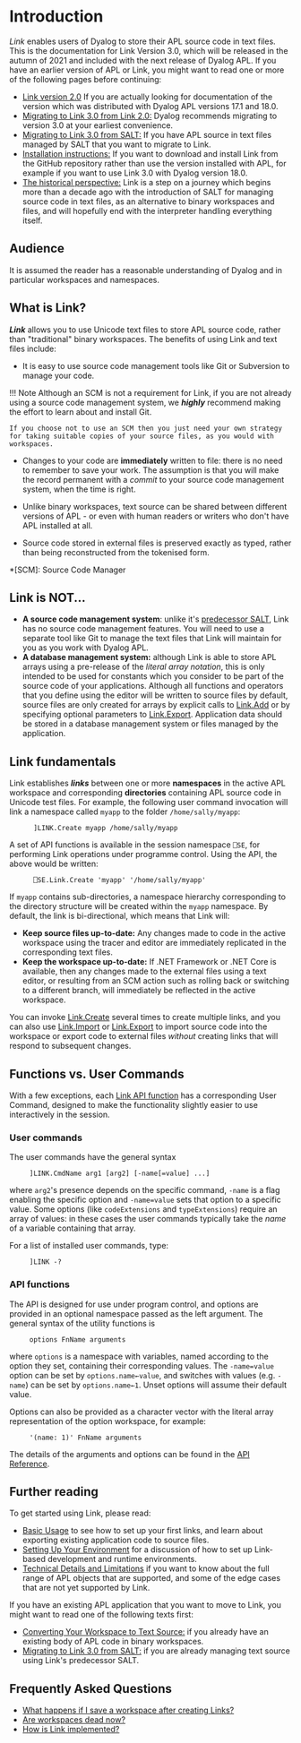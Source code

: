 # Introduction
*Link* enables users of Dyalog to store their APL source code in text files. This is the documentation for Link Version 3.0, which will be released in the autumn of 2021 and included with the next release of Dyalog APL. If you have an earlier version of APL or Link, you might want to read one or more of the following pages before continuing: 

* [Link version 2.0](https://github.com/Dyalog/link/blob/master/help/Home.md) If you are actually looking for documentation of the version which was distributed with Dyalog APL versions 17.1 and 18.0.
* [Migrating to Link 3.0 from Link 2.0:](Upgradeto30.md) Dyalog recommends migrating to version 3.0 at your earliest convenience.
* [Migrating to Link 3.0 from SALT:](Usage/SALTtoLink.md) If you have APL source in text files managed by SALT that you want to migrate to Link.
* [Installation instructions:](Usage/Installation.md) If you want to download and install Link from the GitHub repository rather than use the version installed with APL, for example if you want to use Link 3.0 with Dyalog version 18.0.
* [The historical perspective:](Discussion/History.md) Link is a step on a journey which begins more than a decade ago with the introduction of SALT for managing source code in text files, as an alternative to binary workspaces and files, and will hopefully end with the interpreter handling everything itself.

## Audience
It is assumed the reader has a reasonable understanding of Dyalog and in particular workspaces and namespaces.

## What is Link?

***Link*** allows you to use Unicode text files to store APL source code, rather than "traditional" binary workspaces. The benefits of using Link and text files include:

* It is easy to use source code management tools like Git or Subversion to manage your code.

!!! Note
	Although an SCM is not a requirement for Link, if you are not already using a source code management system, we ***highly*** recommend making the effort to learn about and install Git.
	
	If you choose not to use an SCM then you just need your own strategy for taking suitable copies of your source files, as you would with workspaces.

* Changes to your code are **immediately** written to file: there is no need to remember to save your work. The assumption is that you will make the record permanent with a *commit* to your source code management system, when the time is right.
  
* Unlike binary workspaces, text source can be shared between different versions of APL - or even with human readers or writers who don't have APL installed at all.

* Source code stored in external files is preserved exactly as typed, rather than being reconstructed from the tokenised form.

*[SCM]: Source Code Manager

## Link is NOT...

- **A source code management system**: unlike it's [predecessor SALT](Usage/SALTtoLink.md), Link has no source code management features. You will need to use a separate tool like Git to manage the text files that Link will maintain for you as you work with Dyalog APL.
- **A database management system:** although Link is able to store APL arrays using a pre-release of the *literal array notation*, this is only intended to be used for constants which you consider to be part of the source code of your applications. Although all functions and operators that you define using the editor will be written to source files by default, source files are only created for arrays by explicit calls to [Link.Add](API/Link.Add.md) or by specifying optional parameters to [Link.Export](API/Link.Export.md). Application data should be stored in a database management system or files managed by the application.

## Link fundamentals

Link establishes ***links*** between one or more **namespaces** in the active APL workspace and corresponding **directories** containing APL source code in Unicode test files. For example, the following user command invocation will link a namespace called `myapp` to the folder `/home/sally/myapp`:

```      apl
      ]LINK.Create myapp /home/sally/myapp
```

A set of API functions is available in the session namespace `⎕SE`, for performing Link operations under programme control. Using the API, the above would be written:

```apl
      ⎕SE.Link.Create 'myapp' '/home/sally/myapp'
```

If `myapp` contains sub-directories, a namespace hierarchy corresponding to the directory structure will be created within the `myapp` namespace. By default, the link is bi-directional, which means that Link will:

* **Keep source files up-to-date:** 
Any changes made to code in the active workspace using the tracer and editor are immediately replicated in the corresponding text files.
* **Keep the workspace up-to-date:**
If .NET Framework or .NET Core is available, then any changes made to the external files using a text editor, or resulting from an SCM action such as rolling back or switching to a different branch, will immediately be reflected in the active workspace.

You can invoke [Link.Create](API/Link.Create.md) several times to create multiple links, and you can also use [Link.Import](API/Link.Import.md) or [Link.Export](API/Link.Export.md) to import source code into the workspace or export code to external files *without* creating links that will respond to subsequent changes. 

## Functions vs. User Commands
With a few exceptions, each [Link API function](API/index.md) has a corresponding User Command, designed to make the functionality slightly easier to use interactively in the session.

### User commands
The user commands have the general syntax

```
     ]LINK.CmdName arg1 [arg2] [-name[=value] ...]
```

where `arg2`'s presence depends on the specific command, `-name` is a flag enabling the specific option and `-name=value` sets that option to a specific value. Some options (like `codeExtensions` and `typeExtensions`) require an array of values: in these cases the user commands typically take the *name* of a variable containing that array.

For a list of installed user commands, type:


```apl
     ]LINK -?
```

### API functions

The API is designed for use under program control, and options are provided in an optional namespace passed as the left argument. The general syntax of the utility functions is

```apl
     options FnName arguments
```

where `options` is a namespace with variables, named according to the option they set, containing their corresponding values. The `-name=value` option can be set by `options.name←value`, and switches with values (e.g. `-name`) can be set by `options.name←1`. Unset options will assume their default value.

Options can also be provided as a character vector with the literal array representation of the option workspace, for example:

```apl
     '(name: 1)' FnName arguments
```

The details of the arguments and options can be found in the [API Reference](API/index.md).

## Further reading

To get started using Link, please read:

* [Basic Usage](Usage/index.md) to see how to set up your first links, and learn about exporting existing application code to source files.
* [Setting Up Your Environment](Usage/Setup.md) for a discussion of how to set up Link-based development and runtime environments.
* [Technical Details and Limitations](Discussion/TechDetails.md) if you want to know about the full range of APL objects that are supported, and some of the edge cases that are not yet supported by Link.

If you have an existing APL application that you want to move to Link, you might want to read one of the following texts first:

* [Converting Your Workspace to Text Source:](Usage/WStoLink.md) if you already have an existing body of APL code in binary workspaces.
* [Migrating to Link 3.0 from SALT:](Usage/SALTtoLink.md) if you are already managing text source using Link's predecessor SALT.

## Frequently Asked Questions

* [What happens if I save a workspace after creating Links?](Discussion/Workspaces.md#saving-workspaces-containing-links)
* [Are workspaces dead now?](Discussion/Workspaces.md#are-workspaces-dead-now)
* [How is Link implemented?](Discussion/TechDetails.md#how-does-link-work)

